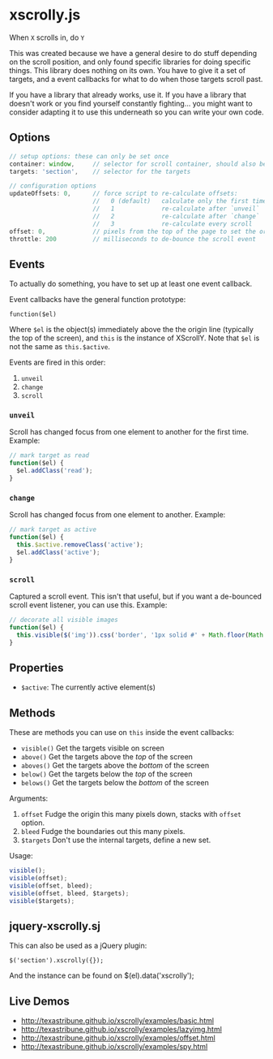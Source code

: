 # xscrolly.js

When `X` scrolls in, do `Y`

This was created because we have a general desire to do stuff depending on the
scroll position, and only found specific libraries for doing specific things.
This library does nothing on its own. You have to give it a set of targets, and
a event callbacks for what to do when those targets scroll past.

If you have a library that already works, use it. If you have a library that
doesn't work or you find yourself constantly fighting... you might want to
consider adapting it to use this underneath so you can write your own code.


## Options

```JavaScript
// setup options: these can only be set once
container: window,     // selector for scroll container, should also be an offset parent
targets: 'section',    // selector for the targets

// configuration options
updateOffsets: 0,      // force script to re-calculate offsets:
                       //   0 (default)   calculate only the first time
                       //   1             re-calculate after `unveil`
                       //   2             re-calculate after `change`
                       //   3             re-calculate every scroll
offset: 0,             // pixels from the top of the page to set the origin
throttle: 200          // milliseconds to de-bounce the scroll event
```

## Events

To actually do something, you have to set up at least one event callback.

Event callbacks have the general function prototype:

    function($el)

Where `$el` is the object(s) immediately above the the origin line (typically
the top of the screen), and `this` is the instance of XScrollY. Note that `$el`
is not the same as `this.$active`.

Events are fired in this order:

1. `unveil`
2. `change`
3. `scroll`

### `unveil`

Scroll has changed focus from one element to another for the first time.
Example:

```JavaScript
// mark target as read
function($el) {
  $el.addClass('read');
}
```

### `change`

Scroll has changed focus from one element to another. Example:

```JavaScript
// mark target as active
function($el) {
  this.$active.removeClass('active');
  $el.addClass('active');
}
```

### `scroll`

Captured a scroll event. This isn't that useful, but if you want a de-bounced
scroll event listener, you can use this. Example:


```JavaScript
// decorate all visible images
function($el) {
  this.visible($('img')).css('border', '1px solid #' + Math.floor(Math.random() * 16777215).toString(16));
}
```


## Properties

* `$active`: The currently active element(s)


## Methods

These are methods you can use on `this` inside the event callbacks:

* `visible()`  Get the targets visible on screen
* `above()`    Get the targets above the *top* of the screen
* `aboves()`   Get the targets above the *bottom* of the screen
* `below()`    Get the targets below the *top* of the screen
* `belows()`   Get the targets below the *bottom* of the screen

Arguments:

  1. `offset`    Fudge the origin this many pixels down, stacks with `offset` option.
  2. `bleed`     Fudge the boundaries out this many pixels.
  3. `$targets`  Don't use the internal targets, define a new set.

Usage:

```JavaScript
visible();
visible(offset);
visible(offset, bleed);
visible(offset, bleed, $targets);
visible($targets);
```


## jquery-xscrolly.sj

This can also be used as a jQuery plugin:

    $('section').xscrolly({});

And the instance can be found on $(el).data('xscrolly');


## Live Demos

* http://texastribune.github.io/xscrolly/examples/basic.html
* http://texastribune.github.io/xscrolly/examples/lazyimg.html
* http://texastribune.github.io/xscrolly/examples/offset.html
* http://texastribune.github.io/xscrolly/examples/spy.html
